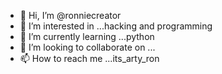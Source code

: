 - 👋 Hi, I’m @ronniecreator
- 👀 I’m interested in ...hacking and programming
- 🌱 I’m currently learning ...python
- 💞️ I’m looking to collaborate on ...
- 📫 How to reach me ...its_arty_ron

<!---
ronniecreator/ronniecreator is a ✨ special ✨ repository because its `README.md` (this file) appears on your GitHub profile.
You can click the Preview link to take a look at your changes.
--->
